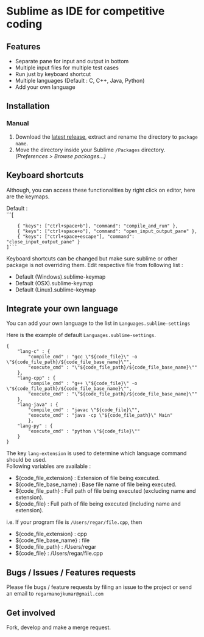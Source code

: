 Sublime as IDE for competitive coding  
===============

## Features
 *  Separate pane for input and output in bottom
 *  Multiple input files for multiple test cases 
 *  Run just by keyboard shortcut
 *  Multiple languages (Default : C, C++, Java, Python)
 *  Add your own language


## Installation  
### Manual

1. Download the [latest release](https://github.com/regarmanojkumar/CompetitiveProgrammingExecute/releases/latest), extract and rename the directory to `package name`.
2. Move the directory inside your Sublime `/Packages` directory. *(Preferences > Browse packages...)*

## Keyboard shortcuts
Although, you can access these functionalities by right click on editor, here are the keymaps.

Default :  
	```[

   		{ "keys": ["ctrl+space+b"], "command": "compile_and_run" },
   		{ "keys": ["ctrl+space+o"], "command": "open_input_output_pane" },
   		{ "keys": ["ctrl+space+escape"], "command": "close_input_output_pane" }
   	]```

Keyboard shortcuts can be changed but make sure sublime or other package is not overriding them.
Edit respective file from following list :  
 * Default (Windows).sublime-keymap  
 * Default (OSX).sublime-keymap  
 * Default (Linux).sublime-keymap  


## Integrate your own language
You can add your own language to the list in ```Languages.sublime-settings```

Here is the example of default ```Languages.sublime-settings```.  


~~~  
{
	"lang-c" : {
		"compile_cmd" : "gcc \"${code_file}\" -o \"${code_file_path}/${code_file_base_name}\"",
		"execute_cmd" : "\"${code_file_path}/${code_file_base_name}\""
	},
	"lang-cpp" : {
		"compile_cmd" : "g++ \"${code_file}\" -o \"${code_file_path}/${code_file_base_name}\"",
		"execute_cmd" : "\"${code_file_path}/${code_file_base_name}\""
	},
	"lang-java" : {
		"compile_cmd" : "javac \"${code_file}\"",
		"execute_cmd" : "java -cp \"${code_file_path}\" Main"
		},
	"lang-py" : {
		"execute_cmd" : "python \"${code_file}\""
	}
}
~~~

The key ```lang-extension``` is used to determine which language command should be used.  
Following variables are available :  
 * ${code_file_extension} : Extension of file being executed.  
 * ${code_file_base_name} : Base file name of file being executed.  
 * ${code_file_path} : Full path of file being executed (excluding name and extension).  
 * ${code_file} : Full path of file being executed (including name and extension).  

i.e. If your program file is ```/Users/regar/file.cpp```, then
 *  ${code_file_extension} : cpp  
 *  ${code_file_base_name} : file  
 *  ${code_file_path} : /Users/regar  
 *  ${code_file} : /Users/regar/file.cpp  
 
 ## Bugs / Issues / Features requests

Please file bugs / feature requests by filing an issue to the project or send an email to ```regarmanojkumar@gmail.com``` 


## Get involved  
Fork, develop and make a merge request. 
